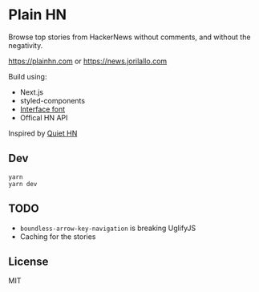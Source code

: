 # Plain HN

Browse top stories from HackerNews without comments, and without the negativity.

https://plainhn.com or https://news.jorilallo.com

Build using:

- Next.js
- styled-components
- [Interface font](https://rsms.me/interface/)
- Offical HN API

Inspired by [Quiet HN](http://quiethn.com/)

## Dev

```
yarn
yarn dev
```

## TODO

- `boundless-arrow-key-navigation` is breaking UglifyJS
- Caching for the stories

## License

MIT
